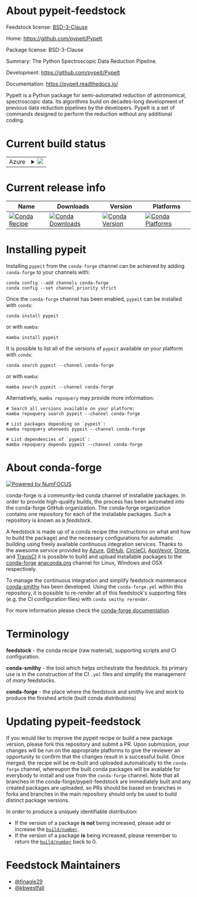 About pypeit-feedstock
======================

Feedstock license: [BSD-3-Clause](https://github.com/conda-forge/pypeit-feedstock/blob/main/LICENSE.txt)

Home: https://github.com/pypeit/PypeIt

Package license: BSD-3-Clause

Summary: The Python Spectroscopic Data Reduction Pipeline.

Development: https://github.com/pypeit/PypeIt

Documentation: https://pypeit.readthedocs.io/

PypeIt is a Python package for semi-automated reduction of astronomical,
spectroscopic data. Its algorithms build on decades-long development of
previous data reduction pipelines by the developers. PypeIt is a set of
commands designed to perform the reduction without any additional coding.


Current build status
====================


<table>
    
  <tr>
    <td>Azure</td>
    <td>
      <details>
        <summary>
          <a href="https://dev.azure.com/conda-forge/feedstock-builds/_build/latest?definitionId=10758&branchName=main">
            <img src="https://dev.azure.com/conda-forge/feedstock-builds/_apis/build/status/pypeit-feedstock?branchName=main">
          </a>
        </summary>
        <table>
          <thead><tr><th>Variant</th><th>Status</th></tr></thead>
          <tbody><tr>
              <td>linux_64_python3.10.____cpython</td>
              <td>
                <a href="https://dev.azure.com/conda-forge/feedstock-builds/_build/latest?definitionId=10758&branchName=main">
                  <img src="https://dev.azure.com/conda-forge/feedstock-builds/_apis/build/status/pypeit-feedstock?branchName=main&jobName=linux&configuration=linux%20linux_64_python3.10.____cpython" alt="variant">
                </a>
              </td>
            </tr><tr>
              <td>linux_64_python3.9.____cpython</td>
              <td>
                <a href="https://dev.azure.com/conda-forge/feedstock-builds/_build/latest?definitionId=10758&branchName=main">
                  <img src="https://dev.azure.com/conda-forge/feedstock-builds/_apis/build/status/pypeit-feedstock?branchName=main&jobName=linux&configuration=linux%20linux_64_python3.9.____cpython" alt="variant">
                </a>
              </td>
            </tr><tr>
              <td>osx_64_python3.10.____cpython</td>
              <td>
                <a href="https://dev.azure.com/conda-forge/feedstock-builds/_build/latest?definitionId=10758&branchName=main">
                  <img src="https://dev.azure.com/conda-forge/feedstock-builds/_apis/build/status/pypeit-feedstock?branchName=main&jobName=osx&configuration=osx%20osx_64_python3.10.____cpython" alt="variant">
                </a>
              </td>
            </tr><tr>
              <td>osx_64_python3.9.____cpython</td>
              <td>
                <a href="https://dev.azure.com/conda-forge/feedstock-builds/_build/latest?definitionId=10758&branchName=main">
                  <img src="https://dev.azure.com/conda-forge/feedstock-builds/_apis/build/status/pypeit-feedstock?branchName=main&jobName=osx&configuration=osx%20osx_64_python3.9.____cpython" alt="variant">
                </a>
              </td>
            </tr><tr>
              <td>osx_arm64_python3.10.____cpython</td>
              <td>
                <a href="https://dev.azure.com/conda-forge/feedstock-builds/_build/latest?definitionId=10758&branchName=main">
                  <img src="https://dev.azure.com/conda-forge/feedstock-builds/_apis/build/status/pypeit-feedstock?branchName=main&jobName=osx&configuration=osx%20osx_arm64_python3.10.____cpython" alt="variant">
                </a>
              </td>
            </tr><tr>
              <td>osx_arm64_python3.9.____cpython</td>
              <td>
                <a href="https://dev.azure.com/conda-forge/feedstock-builds/_build/latest?definitionId=10758&branchName=main">
                  <img src="https://dev.azure.com/conda-forge/feedstock-builds/_apis/build/status/pypeit-feedstock?branchName=main&jobName=osx&configuration=osx%20osx_arm64_python3.9.____cpython" alt="variant">
                </a>
              </td>
            </tr><tr>
              <td>win_64_python3.10.____cpython</td>
              <td>
                <a href="https://dev.azure.com/conda-forge/feedstock-builds/_build/latest?definitionId=10758&branchName=main">
                  <img src="https://dev.azure.com/conda-forge/feedstock-builds/_apis/build/status/pypeit-feedstock?branchName=main&jobName=win&configuration=win%20win_64_python3.10.____cpython" alt="variant">
                </a>
              </td>
            </tr><tr>
              <td>win_64_python3.9.____cpython</td>
              <td>
                <a href="https://dev.azure.com/conda-forge/feedstock-builds/_build/latest?definitionId=10758&branchName=main">
                  <img src="https://dev.azure.com/conda-forge/feedstock-builds/_apis/build/status/pypeit-feedstock?branchName=main&jobName=win&configuration=win%20win_64_python3.9.____cpython" alt="variant">
                </a>
              </td>
            </tr>
          </tbody>
        </table>
      </details>
    </td>
  </tr>
</table>

Current release info
====================

| Name | Downloads | Version | Platforms |
| --- | --- | --- | --- |
| [![Conda Recipe](https://img.shields.io/badge/recipe-pypeit-green.svg)](https://anaconda.org/conda-forge/pypeit) | [![Conda Downloads](https://img.shields.io/conda/dn/conda-forge/pypeit.svg)](https://anaconda.org/conda-forge/pypeit) | [![Conda Version](https://img.shields.io/conda/vn/conda-forge/pypeit.svg)](https://anaconda.org/conda-forge/pypeit) | [![Conda Platforms](https://img.shields.io/conda/pn/conda-forge/pypeit.svg)](https://anaconda.org/conda-forge/pypeit) |

Installing pypeit
=================

Installing `pypeit` from the `conda-forge` channel can be achieved by adding `conda-forge` to your channels with:

```
conda config --add channels conda-forge
conda config --set channel_priority strict
```

Once the `conda-forge` channel has been enabled, `pypeit` can be installed with `conda`:

```
conda install pypeit
```

or with `mamba`:

```
mamba install pypeit
```

It is possible to list all of the versions of `pypeit` available on your platform with `conda`:

```
conda search pypeit --channel conda-forge
```

or with `mamba`:

```
mamba search pypeit --channel conda-forge
```

Alternatively, `mamba repoquery` may provide more information:

```
# Search all versions available on your platform:
mamba repoquery search pypeit --channel conda-forge

# List packages depending on `pypeit`:
mamba repoquery whoneeds pypeit --channel conda-forge

# List dependencies of `pypeit`:
mamba repoquery depends pypeit --channel conda-forge
```


About conda-forge
=================

[![Powered by
NumFOCUS](https://img.shields.io/badge/powered%20by-NumFOCUS-orange.svg?style=flat&colorA=E1523D&colorB=007D8A)](https://numfocus.org)

conda-forge is a community-led conda channel of installable packages.
In order to provide high-quality builds, the process has been automated into the
conda-forge GitHub organization. The conda-forge organization contains one repository
for each of the installable packages. Such a repository is known as a *feedstock*.

A feedstock is made up of a conda recipe (the instructions on what and how to build
the package) and the necessary configurations for automatic building using freely
available continuous integration services. Thanks to the awesome service provided by
[Azure](https://azure.microsoft.com/en-us/services/devops/), [GitHub](https://github.com/),
[CircleCI](https://circleci.com/), [AppVeyor](https://www.appveyor.com/),
[Drone](https://cloud.drone.io/welcome), and [TravisCI](https://travis-ci.com/)
it is possible to build and upload installable packages to the
[conda-forge](https://anaconda.org/conda-forge) [anaconda.org](https://anaconda.org/)
channel for Linux, Windows and OSX respectively.

To manage the continuous integration and simplify feedstock maintenance
[conda-smithy](https://github.com/conda-forge/conda-smithy) has been developed.
Using the ``conda-forge.yml`` within this repository, it is possible to re-render all of
this feedstock's supporting files (e.g. the CI configuration files) with ``conda smithy rerender``.

For more information please check the [conda-forge documentation](https://conda-forge.org/docs/).

Terminology
===========

**feedstock** - the conda recipe (raw material), supporting scripts and CI configuration.

**conda-smithy** - the tool which helps orchestrate the feedstock.
                   Its primary use is in the construction of the CI ``.yml`` files
                   and simplify the management of *many* feedstocks.

**conda-forge** - the place where the feedstock and smithy live and work to
                  produce the finished article (built conda distributions)


Updating pypeit-feedstock
=========================

If you would like to improve the pypeit recipe or build a new
package version, please fork this repository and submit a PR. Upon submission,
your changes will be run on the appropriate platforms to give the reviewer an
opportunity to confirm that the changes result in a successful build. Once
merged, the recipe will be re-built and uploaded automatically to the
`conda-forge` channel, whereupon the built conda packages will be available for
everybody to install and use from the `conda-forge` channel.
Note that all branches in the conda-forge/pypeit-feedstock are
immediately built and any created packages are uploaded, so PRs should be based
on branches in forks and branches in the main repository should only be used to
build distinct package versions.

In order to produce a uniquely identifiable distribution:
 * If the version of a package **is not** being increased, please add or increase
   the [``build/number``](https://docs.conda.io/projects/conda-build/en/latest/resources/define-metadata.html#build-number-and-string).
 * If the version of a package **is** being increased, please remember to return
   the [``build/number``](https://docs.conda.io/projects/conda-build/en/latest/resources/define-metadata.html#build-number-and-string)
   back to 0.

Feedstock Maintainers
=====================

* [@finagle29](https://github.com/finagle29/)
* [@kbwestfall](https://github.com/kbwestfall/)

